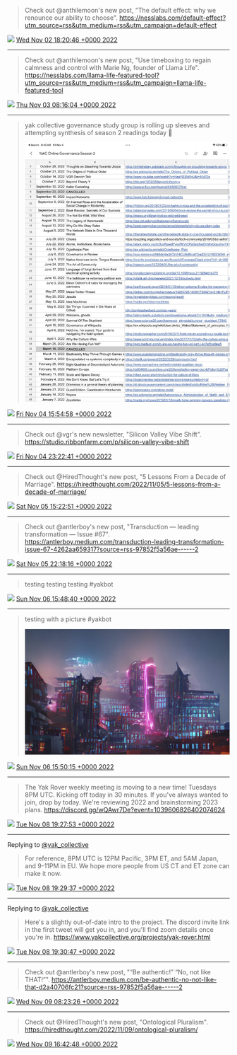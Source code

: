 > Check out @anthilemoon's new post, "The default effect: why we renounce our ability to choose". https://nesslabs.com/default-effect?utm_source=rss&utm_medium=rss&utm_campaign=default-effect

<img src="media/tweet.ico" width="12" /> [Wed Nov 02 18:20:46 +0000 2022](https://twitter.com/yak_collective/status/1587872358223732737)

----

> Check out @anthilemoon's new post, "Use timeboxing to regain calmness and control with Marie Ng, founder of Llama Life". https://nesslabs.com/llama-life-featured-tool?utm_source=rss&utm_medium=rss&utm_campaign=llama-life-featured-tool

<img src="media/tweet.ico" width="12" /> [Thu Nov 03 08:16:04 +0000 2022](https://twitter.com/yak_collective/status/1588082569911963651)

----

> yak collective governance study group is rolling up sleeves and attempting synthesis of season 2 readings  today 😬 
> 
> ![](media/1588560444226437120-FguzTP-UYAALJbW.jpg)

<img src="media/tweet.ico" width="12" /> [Fri Nov 04 15:54:58 +0000 2022](https://twitter.com/yak_collective/status/1588560444226437120)

----

> Check out @vgr's new newsletter, "Silicon Valley Vibe Shift". https://studio.ribbonfarm.com/p/silicon-valley-vibe-shift

<img src="media/tweet.ico" width="12" /> [Fri Nov 04 23:22:41 +0000 2022](https://twitter.com/yak_collective/status/1588673114602438657)

----

> Check out @HiredThought's new post, "5 Lessons From a Decade of Marriage". https://hiredthought.com/2022/11/05/5-lessons-from-a-decade-of-marriage/

<img src="media/tweet.ico" width="12" /> [Sat Nov 05 15:22:51 +0000 2022](https://twitter.com/yak_collective/status/1588914748044853249)

----

> Check out @antlerboy's new post, "Transduction — leading transformation — Issue #67". https://antlerboy.medium.com/transduction-leading-transformation-issue-67-4262aa659317?source=rss-97852f5a56ae------2

<img src="media/tweet.ico" width="12" /> [Sat Nov 05 22:18:16 +0000 2022](https://twitter.com/yak_collective/status/1589019290933542915)

----

> testing testing testing #yakbot

<img src="media/tweet.ico" width="12" /> [Sun Nov 06 15:48:40 +0000 2022](https://twitter.com/yak_collective/status/1589283636221714434)

----

> testing with a picture #yakbot 
> 
> ![](media/1589284034449915905-Fg5FaCSXEAoPpIZ.jpg)

<img src="media/tweet.ico" width="12" /> [Sun Nov 06 15:50:15 +0000 2022](https://twitter.com/yak_collective/status/1589284034449915905)

----

> The Yak Rover weekly meeting is moving to a new time! Tuesdays 8PM UTC. Kicking off today in 30 minutes. If you've always wanted to join, drop by today. We're reviewing 2022 and brainstorming 2023 plans. https://discord.gg/wQAwr7De?event=1039606826402074624

<img src="media/tweet.ico" width="12" /> [Tue Nov 08 19:27:53 +0000 2022](https://twitter.com/yak_collective/status/1590063578198835200)

----

Replying to [@yak_collective](https://twitter.com/yak_collective/status/1590063578198835200)

> For reference, 8PM UTC is 12PM Pacific, 3PM ET, and 5AM Japan, and 9-11PM in EU. We hope more people from US CT and ET zone can make it now.

<img src="media/tweet.ico" width="12" /> [Tue Nov 08 19:29:37 +0000 2022](https://twitter.com/yak_collective/status/1590064013685141504)

----

Replying to [@yak_collective](https://twitter.com/yak_collective/status/1590064013685141504)

> Here's a slightly out-of-date intro to the project. The discord invite link in the first tweet will get you in, and you'll find zoom details once you're in. https://www.yakcollective.org/projects/yak-rover.html

<img src="media/tweet.ico" width="12" /> [Tue Nov 08 19:30:47 +0000 2022](https://twitter.com/yak_collective/status/1590064306686595073)

----

> Check out @antlerboy's new post, "“Be authentic!” “No, not like THAT!”". https://antlerboy.medium.com/be-authentic-no-not-like-that-d2a40706fc21?source=rss-97852f5a56ae------2

<img src="media/tweet.ico" width="12" /> [Wed Nov 09 08:23:26 +0000 2022](https://twitter.com/yak_collective/status/1590258750861950976)

----

> Check out @HiredThought's new post, "Ontological Pluralism". https://hiredthought.com/2022/11/09/ontological-pluralism/

<img src="media/tweet.ico" width="12" /> [Wed Nov 09 16:42:48 +0000 2022](https://twitter.com/yak_collective/status/1590384422268055553)